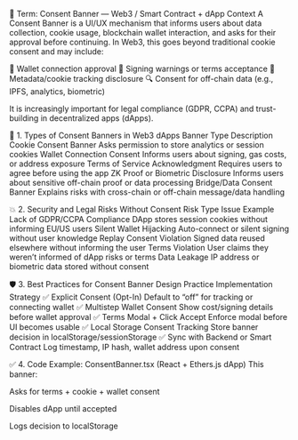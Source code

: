📢 Term: Consent Banner — Web3 / Smart Contract + dApp Context
A Consent Banner is a UI/UX mechanism that informs users about data collection, cookie usage, blockchain wallet interaction, and asks for their approval before continuing. In Web3, this goes beyond traditional cookie consent and may include:

🔐 Wallet connection approval
📄 Signing warnings or terms acceptance
📡 Metadata/cookie tracking disclosure
🔍 Consent for off-chain data (e.g., IPFS, analytics, biometric)

It is increasingly important for legal compliance (GDPR, CCPA) and trust-building in decentralized apps (dApps).

📘 1. Types of Consent Banners in Web3 dApps
Banner Type	Description
Cookie Consent Banner	Asks permission to store analytics or session cookies
Wallet Connection Consent	Informs users about signing, gas costs, or address exposure
Terms of Service Acknowledgment	Requires users to agree before using the app
ZK Proof or Biometric Disclosure	Informs users about sensitive off-chain proof or data processing
Bridge/Data Consent Banner	Explains risks with cross-chain or off-chain message/data handling

💥 2. Security and Legal Risks Without Consent
Risk Type	Issue Example
Lack of GDPR/CCPA Compliance	DApp stores session cookies without informing EU/US users
Silent Wallet Hijacking	Auto-connect or silent signing without user knowledge
Replay Consent Violation	Signed data reused elsewhere without informing the user
Terms Violation	User claims they weren’t informed of dApp risks or terms
Data Leakage	IP address or biometric data stored without consent

🛡️ 3. Best Practices for Consent Banner Design
Practice	Implementation Strategy
✅ Explicit Consent (Opt-In)	Default to “off” for tracking or connecting wallet
✅ Multistep Wallet Consent	Show cost/signing details before wallet approval
✅ Terms Modal + Click Accept	Enforce modal before UI becomes usable
✅ Local Storage Consent Tracking	Store banner decision in localStorage/sessionStorage
✅ Sync with Backend or Smart Contract	Log timestamp, IP hash, wallet address upon consent

✅ 4. Code Example: ConsentBanner.tsx (React + Ethers.js dApp)
This banner:

Asks for terms + cookie + wallet consent

Disables dApp until accepted

Logs decision to localStorage